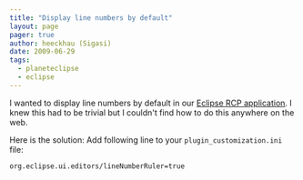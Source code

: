 ```yaml
---
title: "Display line numbers by default"
layout: page 
pager: true
author: heeckhau (Sigasi)
date: 2009-06-29
tags: 
  - planeteclipse
  - eclipse
---
```


I wanted to display line numbers by default in our <a href="/product">Eclipse RCP application</a>. I knew this had to be trivial but I couldn't find how to do this anywhere on the web. 

Here is the solution:
Add following line to your `plugin_customization.ini` file:
```
org.eclipse.ui.editors/lineNumberRuler=true
```
